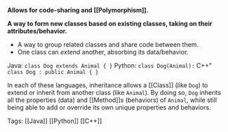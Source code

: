 **Allows for code-sharing and [[Polymorphism]].**

**A way to form new classes based on existing classes, taking on their attributes/behavior.**
- A way to group related classes and share code between them.
- One class can *extend* another, absorbing its data/behavior.

Java: `class Dog extends Animal { }`
Python: `class Dog(Animal):`
C++" `class Dog : public Animal { }`

In each of these languages, inheritance allows a [[Class]] (like `Dog`) to extend or inherit from another class (like `Animal`). By doing so, `Dog` inherits all the properties (data) and [[Method]]s (behaviors) of `Animal`, while still being able to add or override its own unique properties and behaviors.

Tags:
[[Java]]
[[Python]]
[[C++]]